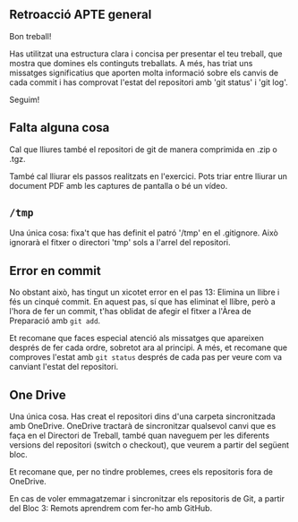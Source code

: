 ## Retroacció APTE general
Bon treball!

Has utilitzat una estructura clara i concisa per presentar el teu treball, que mostra que domines els continguts treballats.
A més, has triat uns missatges significatius que aporten molta informació sobre els canvis de cada commit i has comprovat l'estat del repositori amb 'git status' i 'git log'.

Seguim!


## Falta alguna cosa
Cal que lliures també el repositori de git de manera comprimida en .zip o .tgz.

També cal lliurar els passos realitzats en l'exercici.
Pots triar entre lliurar un document PDF amb les captures de pantalla o bé un vídeo.


## `/tmp`
Una única cosa: fixa't que has definit el patró '/tmp' en el .gitignore.
Això ignorarà el fitxer o directori 'tmp' sols a l'arrel del repositori.

## Error en commit
No obstant això, has tingut un xicotet error en el pas 13: Elimina un llibre i fés un cinqué commit.
En aquest pas, sí que has eliminat el llibre, però a l'hora de fer un commit,
t'has oblidat de afegir el fitxer a l'Àrea de Preparació amb `git add`.

Et recomane que faces especial atenció als missatges que apareixen després de fer cada ordre,
sobretot ara al principi. A més, et recomane que comproves l'estat amb `git status` després de cada pas per veure com va canviant l'estat del repositori.

## One Drive
Una única cosa. Has creat el repositori dins d'una carpeta sincronitzada amb OneDrive.
OneDrive tractarà de sincronitzar qualsevol canvi que es faça en el Directori de Treball,
també quan naveguem per les diferents versions del repositori (switch o checkout), que veurem a partir del següent bloc.

Et recomane que, per no tindre problemes, crees els repositoris fora de OneDrive.

En cas de voler emmagatzemar i sincronitzar els repositoris de Git, a partir del Bloc 3: Remots aprendrem com fer-ho amb GitHub.
